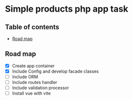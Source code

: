 # Simple products php app task <!-- omit in toc -->

## Table of contents <!-- omit in toc -->

- [Road map](#road-map)

## Road map

- [x] Create app container
- [x] Include Config and develop facade classes
- [ ] Include ORM
- [ ] Include routes handler
- [ ] Include validation processor
- [ ] Install vue with vite

